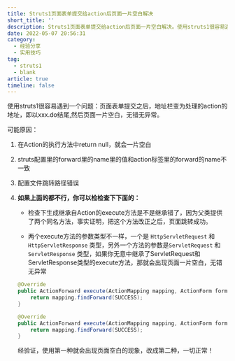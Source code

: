 ```yaml
---
title: Struts1页面表单提交给action后页面一片空白解决
short_title: ''
description: Struts1页面表单提交给action后页面一片空白解决。使用struts1很容易遇到一个问题：页面表单提交之后，地址栏变为处理的action的地址，即以xxx.do结尾。然后页面一片空白，无错无异常。
date: 2022-05-07 20:56:31
category:
  - 经验分享
  - 实用技巧
tag:
  - struts1
  - blank
article: true
timeline: false
---
```

使用struts1很容易遇到一个问题：页面表单提交之后，地址栏变为处理的action的地址，即以xxx.do结尾,然后页面一片空白，无错无异常。

可能原因：

1. 在Action的执行方法中return null，就会一片空白

2. struts配置里的forward里的name里的值和action标签里的forward的name不一致

3. 配置文件跳转路径错误

4. **如果上面的都不行，你可以检检查下下面的：**

   - 检查下生成继承自Action的execute方法是不是继承错了，因为父类提供了两个同名方法，事实证明，把这个方法改正之后，页面跳转成功。

   - 两个execute方法的参数类型不一样，一个是 `HttpServletRequest` 和 `HttpServletResponse` 类型，另外一个方法的参数是`ServletRequest` 和 `ServletResponse` 类型，如果你无意中继承了ServletRequest和ServletResponse类型的execute方法，那就会出现页面一片空白，无错无异常

   ```java
   @Override
   public ActionForward execute(ActionMapping mapping, ActionForm form, ServletRequest request, ServletResponse response) throws Exception {
       return mapping.findForward(SUCCESS);
   }
   ```

   ```java
   @Override
   public ActionForward execute(ActionMapping mapping, ActionForm form, HttpServletRequest request, HttpServletResponse response) throws Exception {
       return mapping.findForward(SUCCESS);
   }
   ```

    经验证，使用第一种就会出现页面空白的现象，改成第二种，一切正常！